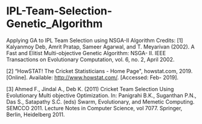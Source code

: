 # IPL-Team-Selection-Genetic_Algorithm
Applying GA to IPL Team Selection using NSGA-II Algorithm
Credits:
[1]     Kalyanmoy Deb, Amrit Pratap, Sameer Agarwal, and T. Meyarivan (2002). A Fast and Elitist Multi-objective Genetic Algorithm: NSGA-         II. IEEE Transactions on Evolutionary Computation, vol. 6, no. 2, April 2002.

[2]     “HowSTAT! The Cricket Statisticians - Home Page", howstat.com, 2019. [Online].
         Available: http://www.howstat.com/. [Accessed: Feb- 2019].

[3]     Ahmed F., Jindal A., Deb K. (2011) Cricket Team Selection Using Evolutionary Multi
        objective Optimization. In: Panigrahi B.K., Suganthan P.N., Das S., Satapathy S.C. 
        (eds) Swarm, Evolutionary, and Memetic Computing. SEMCCO 2011. Lecture Notes in
        Computer Science, vol 7077. Springer, Berlin, Heidelberg 2011.
